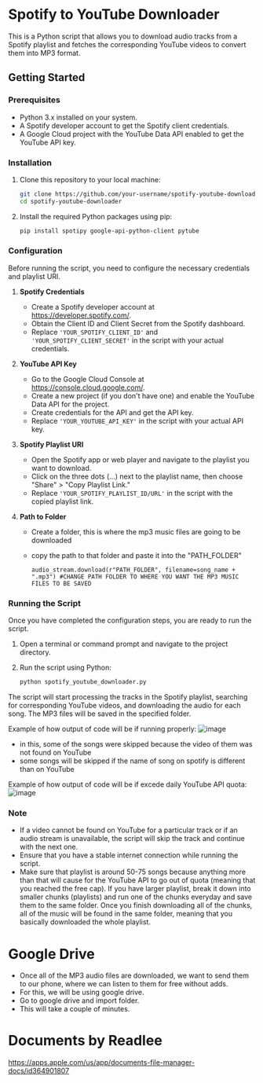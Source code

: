 # Spotify to YouTube Downloader

This is a Python script that allows you to download audio tracks from a Spotify playlist and fetches the corresponding YouTube videos to convert them into MP3 format.

## Getting Started

### Prerequisites

- Python 3.x installed on your system.
- A Spotify developer account to get the Spotify client credentials.
- A Google Cloud project with the YouTube Data API enabled to get the YouTube API key.

### Installation

1. Clone this repository to your local machine:

   ```bash
   git clone https://github.com/your-username/spotify-youtube-downloader.git
   cd spotify-youtube-downloader
   ```

2. Install the required Python packages using pip:

   ```bash
   pip install spotipy google-api-python-client pytube
   ```

### Configuration

Before running the script, you need to configure the necessary credentials and playlist URI.

1. **Spotify Credentials**

   - Create a Spotify developer account at https://developer.spotify.com/.
   - Obtain the Client ID and Client Secret from the Spotify dashboard.
   - Replace `'YOUR_SPOTIFY_CLIENT_ID'` and `'YOUR_SPOTIFY_CLIENT_SECRET'` in the script with your actual credentials.

2. **YouTube API Key**

   - Go to the Google Cloud Console at https://console.cloud.google.com/.
   - Create a new project (if you don't have one) and enable the YouTube Data API for the project.
   - Create credentials for the API and get the API key.
   - Replace `'YOUR_YOUTUBE_API_KEY'` in the script with your actual API key.

3. **Spotify Playlist URI**

   - Open the Spotify app or web player and navigate to the playlist you want to download.
   - Click on the three dots (...) next to the playlist name, then choose "Share" > "Copy Playlist Link."
   - Replace `'YOUR_SPOTIFY_PLAYLIST_ID/URL'` in the script with the copied playlist link.

4. **Path to Folder**
   - Create a folder, this is where the mp3 music files are going to be downloaded
   - copy the path to that folder and paste it into the "PATH_FOLDER"
     
     ```audio_stream.download(r"PATH_FOLDER", filename=song_name + ".mp3") #CHANGE PATH FOLDER TO WHERE YOU WANT THE MP3 MUSIC FILES TO BE SAVED```

### Running the Script

Once you have completed the configuration steps, you are ready to run the script.

1. Open a terminal or command prompt and navigate to the project directory.

2. Run the script using Python:

   ```bash
   python spotify_youtube_downloader.py
   ```

The script will start processing the tracks in the Spotify playlist, searching for corresponding YouTube videos, and downloading the audio for each song. The MP3 files will be saved in the specified folder.

Example of how output of code will be if running properly:
![image](https://github.com/Rrocketter/Spotify-to-Youtube-Downloader/assets/112651541/b6c76c46-bdb7-4924-8606-1262b73bd95f)

- in this, some of the songs were skipped because the video of them was not found on YouTube
- some songs will be skipped if the name of song on spotify is different than on YouTube

Example of how output of code will be if excede daily YouTube API quota:
![image](https://github.com/Rrocketter/Spotify-to-Youtube-Downloader/assets/112651541/07f26816-0ed7-42ef-8345-f41cb643a0cc)


### Note

- If a video cannot be found on YouTube for a particular track or if an audio stream is unavailable, the script will skip the track and continue with the next one.
- Ensure that you have a stable internet connection while running the script.
- Make sure that playlist is around 50-75 songs because anything more than that will cause for the YouTube API to go out of quota (meaning that you reached the free cap). If you have larger playlist, break it down into smaller chunks (playlists) and run one of the chunks everyday and save them to the same folder. Once you finish downloading all of the chunks, all of the music will be found in the same folder, meaning that you basically downloaded the whole playlist.

# Google Drive

- Once all of the MP3 audio files are downloaded, we want to send them to our phone, where we can listen to them for free without adds. 
- For this, we will be using google drive. 
- Go to google drive and import folder. 
- This will take a couple of minutes.

# Documents by Readlee

https://apps.apple.com/us/app/documents-file-manager-docs/id364901807 


